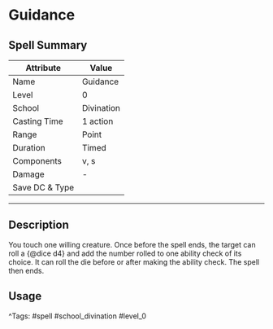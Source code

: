 # Guidance

## Spell Summary

| Attribute        | Value                  |
|------------------|------------------------|
| Name             | Guidance                 |
| Level            | 0                |
| School           | Divination          |
| Casting Time     | 1 action              |
| Range            | Point            |
| Duration         | Timed             |
| Components       | v, s             |
| Damage           | -               |
| Save DC & Type   |              |

---

## Description

You touch one willing creature. Once before the spell ends, the target can roll a {@dice d4} and add the number rolled to one ability check of its choice. It can roll the die before or after making the ability check. The spell then ends.

## Usage


^Tags: #spell #school_divination #level_0